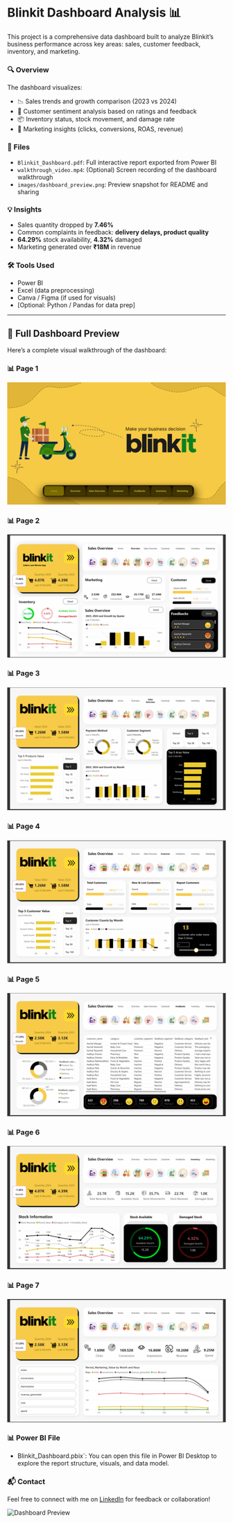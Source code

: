 # Blinkit Dashboard Analysis 📊

This project is a comprehensive data dashboard built to analyze Blinkit’s business performance across key areas: sales, customer feedback, inventory, and marketing.

### 🔍 Overview
The dashboard visualizes:
- 📉 Sales trends and growth comparison (2023 vs 2024)
- 💬 Customer sentiment analysis based on ratings and feedback
- 📦 Inventory status, stock movement, and damage rate
- 🎯 Marketing insights (clicks, conversions, ROAS, revenue)

### 📁 Files
- `Blinkit_Dashboard.pdf`: Full interactive report exported from Power BI
- `walkthrough_video.mp4`: (Optional) Screen recording of the dashboard walkthrough
- `images/dashboard_preview.png`: Preview snapshot for README and sharing

### 💡 Insights
- Sales quantity dropped by **7.46%**
- Common complaints in feedback: **delivery delays, product quality**
- **64.29%** stock availability, **4.32%** damaged
- Marketing generated over **₹18M** in revenue

### 🛠️ Tools Used
- Power BI
- Excel (data preprocessing)
- Canva / Figma (if used for visuals)
- [Optional: Python / Pandas for data prep]

---

## 📸 Full Dashboard Preview

Here’s a complete visual walkthrough of the dashboard:

### 📊 Page 1
![Page 1](images/1.png)

### 📊 Page 2
![Page 2](images/2.png)

### 📊 Page 3
![Page 3](images/3.png)

### 📊 Page 4
![Page 4](images/4.png)

### 📊 Page 5
![Page 5](images/5.png)

### 📊 Page 6
![Page 6](images/6.png)

### 📊 Page 7
![Page 7](images/7.png)

### 📊 Power BI File
- Blinkit_Dashboard.pbix`: You can open this file in Power BI Desktop to explore the report structure, visuals, and data model.

### 📬 Contact
Feel free to connect with me on [LinkedIn](https://linkedin.com/in/rahulmudgil) for feedback or collaboration!

![Dashboard Preview](images/dashboard_preview.png)
